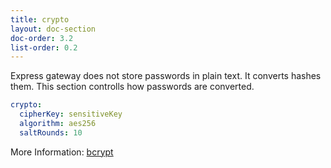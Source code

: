 ```yaml
---
title: crypto
layout: doc-section
doc-order: 3.2
list-order: 0.2
---
```


Express gateway does not store passwords in plain text. It converts hashes them.
This section controlls how passwords are converted.
``` yml
crypto:
  cipherKey: sensitiveKey
  algorithm: aes256
  saltRounds: 10
```

More Information: 
[bcrypt](https://www.npmjs.com/package/bcrypt)